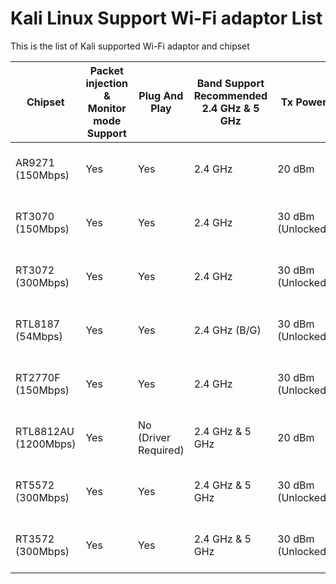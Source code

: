 # Kali Linux Support Wi-Fi adaptor List 
This is the list of Kali supported Wi-Fi adaptor and chipset


| Chipset      | Packet injection & Monitor mode Support | Plug And Play | Band Support Recommended 2.4 GHz & 5 GHz | Tx Power    | Fake access point (Rogue AP) | Eaphammer    | VIF Mode (virtual interface) | Wifipumpkin3 | Kali Nethunter (Rooted Android) |
|--------------|----------------------------------------|---------------|----------------------------------------|-------------|------------------------------|--------------|------------------------------|--------------|---------------------------------|
| AR9271 (150Mbps) | Yes                                    | Yes           | 2.4 GHz                                | 20 dBm      | Yes                          | Yes          | Yes                          | Yes          | Need Kernel/firmware/driver<br>For Multiple Adapter need Module Support |
| RT3070 (150Mbps) | Yes                                    | Yes           | 2.4 GHz                                | 30 dBm (Unlocked) | Yes                      | Yes          | Yes                          | Yes          | Need Kernel/firmware/driver<br>For Multiple Adapter need Module Support |
| RT3072 (300Mbps) | Yes                                    | Yes           | 2.4 GHz                                | 30 dBm (Unlocked) | Yes                      | Yes          | Yes                          | Yes          | Need Kernel/firmware/driver<br>For Multiple Adapter need Module Support |
| RTL8187 (54Mbps)  | Yes                                    | Yes           | 2.4 GHz (B/G)                          | 30 dBm (Unlocked) | Yes                      | Yes          | Yes                          | Yes          | Need Kernel/firmware/driver<br>For Multiple Adapter need Module Support |
| RT2770F (150Mbps)| Yes                                    | Yes           | 2.4 GHz                                | 30 dBm (Unlocked) | Yes                      | Yes          | Yes                          | Yes          | Need Kernel/firmware/driver<br>For Multiple Adapter need Module Support |
| RTL8812AU (1200Mbps) | Yes                                    | No (Driver Required) | 2.4 GHz & 5 GHz               | 20 dBm      | No (Airbase-ng Only)        | No           | No                           | No           | Need Kernel/firmware/driver<br>For Multiple Adapter need Module Support |
| RT5572 (300Mbps) | Yes                                    | Yes           | 2.4 GHz & 5 GHz                       | 30 dBm (Unlocked) | Yes                      | Yes          | Yes                          | Yes          | Need Kernel/firmware/driver<br>For Multiple Adapter need Module Support |
| RT3572 (300Mbps) | Yes                                    | Yes           | 2.4 GHz & 5 GHz                       | 30 dBm (Unlocked) | Yes                      | Yes          | Yes                          | Yes          | Need Kernel/firmware/driver<br>For Multiple Adapter need Module Support |

